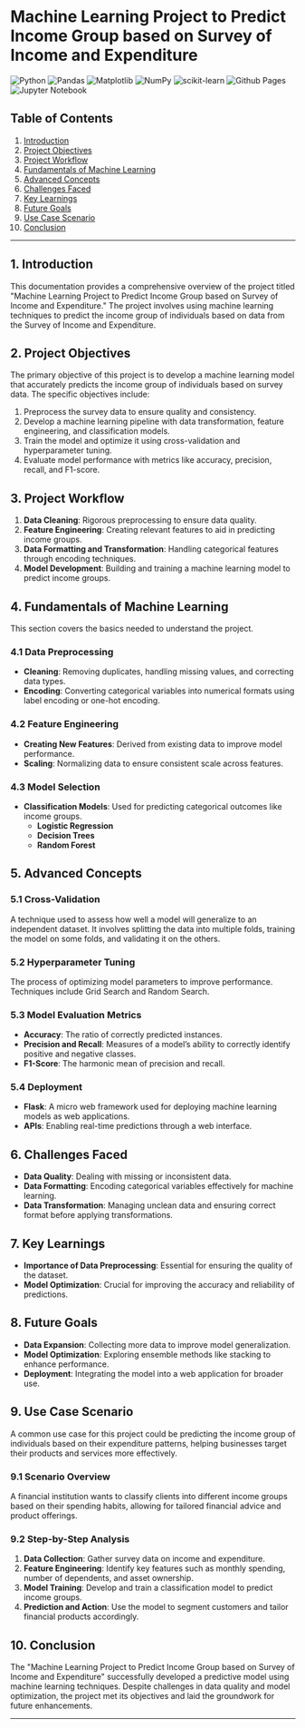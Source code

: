 # **Machine Learning Project to Predict Income Group based on Survey of Income and Expenditure**

![Python](https://img.shields.io/badge/python-3670A0?style=for-the-badge&logo=python&logoColor=ffdd54)
![Pandas](https://img.shields.io/badge/pandas-%23150458.svg?style=for-the-badge&logo=pandas&logoColor=white)
![Matplotlib](https://img.shields.io/badge/Matplotlib-%23ffffff.svg?style=for-the-badge&logo=Matplotlib&logoColor=black)
![NumPy](https://img.shields.io/badge/numpy-%23013243.svg?style=for-the-badge&logo=numpy&logoColor=white)
![scikit-learn](https://img.shields.io/badge/scikit--learn-%23F7931E.svg?style=for-the-badge&logo=scikit-learn&logoColor=white)
![Github Pages](https://img.shields.io/badge/github%20pages-121013?style=for-the-badge&logo=github&logoColor=white)
![Jupyter Notebook](https://img.shields.io/badge/jupyter-%23FA0F00.svg?style=for-the-badge&logo=jupyter&logoColor=white)

## **Table of Contents**
1. [Introduction](#introduction)
2. [Project Objectives](#project-objectives)
3. [Project Workflow](#project-workflow)
4. [Fundamentals of Machine Learning](#fundamentals-of-machine-learning)
5. [Advanced Concepts](#advanced-concepts)
6. [Challenges Faced](#challenges-faced)
7. [Key Learnings](#key-learnings)
8. [Future Goals](#future-goals)
9. [Use Case Scenario](#use-case-scenario)
10. [Conclusion](#conclusion)

---

## **1. Introduction**
This documentation provides a comprehensive overview of the project titled "Machine Learning Project to Predict Income Group based on Survey of Income and Expenditure." The project involves using machine learning techniques to predict the income group of individuals based on data from the Survey of Income and Expenditure.

## **2. Project Objectives**
The primary objective of this project is to develop a machine learning model that accurately predicts the income group of individuals based on survey data. The specific objectives include:

1. Preprocess the survey data to ensure quality and consistency.
2. Develop a machine learning pipeline with data transformation, feature engineering, and classification models.
3. Train the model and optimize it using cross-validation and hyperparameter tuning.
4. Evaluate model performance with metrics like accuracy, precision, recall, and F1-score.

## **3. Project Workflow**

1. **Data Cleaning**: Rigorous preprocessing to ensure data quality.
2. **Feature Engineering**: Creating relevant features to aid in predicting income groups.
3. **Data Formatting and Transformation**: Handling categorical features through encoding techniques.
4. **Model Development**: Building and training a machine learning model to predict income groups.

## **4. Fundamentals of Machine Learning**
This section covers the basics needed to understand the project.

### **4.1 Data Preprocessing**
- **Cleaning**: Removing duplicates, handling missing values, and correcting data types.
- **Encoding**: Converting categorical variables into numerical formats using label encoding or one-hot encoding.

### **4.2 Feature Engineering**
- **Creating New Features**: Derived from existing data to improve model performance.
- **Scaling**: Normalizing data to ensure consistent scale across features.

### **4.3 Model Selection**
- **Classification Models**: Used for predicting categorical outcomes like income groups.
  - **Logistic Regression**
  - **Decision Trees**
  - **Random Forest**

## **5. Advanced Concepts**

### **5.1 Cross-Validation**
A technique used to assess how well a model will generalize to an independent dataset. It involves splitting the data into multiple folds, training the model on some folds, and validating it on the others.

### **5.2 Hyperparameter Tuning**
The process of optimizing model parameters to improve performance. Techniques include Grid Search and Random Search.

### **5.3 Model Evaluation Metrics**
- **Accuracy**: The ratio of correctly predicted instances.
- **Precision and Recall**: Measures of a model’s ability to correctly identify positive and negative classes.
- **F1-Score**: The harmonic mean of precision and recall.

### **5.4 Deployment**
- **Flask**: A micro web framework used for deploying machine learning models as web applications.
- **APIs**: Enabling real-time predictions through a web interface.

## **6. Challenges Faced**
- **Data Quality**: Dealing with missing or inconsistent data.
- **Data Formatting**: Encoding categorical variables effectively for machine learning.
- **Data Transformation**: Managing unclean data and ensuring correct format before applying transformations.

## **7. Key Learnings**
- **Importance of Data Preprocessing**: Essential for ensuring the quality of the dataset.
- **Model Optimization**: Crucial for improving the accuracy and reliability of predictions.

## **8. Future Goals**
- **Data Expansion**: Collecting more data to improve model generalization.
- **Model Optimization**: Exploring ensemble methods like stacking to enhance performance.
- **Deployment**: Integrating the model into a web application for broader use.

## **9. Use Case Scenario**
A common use case for this project could be predicting the income group of individuals based on their expenditure patterns, helping businesses target their products and services more effectively.

### **9.1 Scenario Overview**
A financial institution wants to classify clients into different income groups based on their spending habits, allowing for tailored financial advice and product offerings.

### **9.2 Step-by-Step Analysis**
1. **Data Collection**: Gather survey data on income and expenditure.
2. **Feature Engineering**: Identify key features such as monthly spending, number of dependents, and asset ownership.
3. **Model Training**: Develop and train a classification model to predict income groups.
4. **Prediction and Action**: Use the model to segment customers and tailor financial products accordingly.

## **10. Conclusion**
The "Machine Learning Project to Predict Income Group based on Survey of Income and Expenditure" successfully developed a predictive model using machine learning techniques. Despite challenges in data quality and model optimization, the project met its objectives and laid the groundwork for future enhancements.

---
